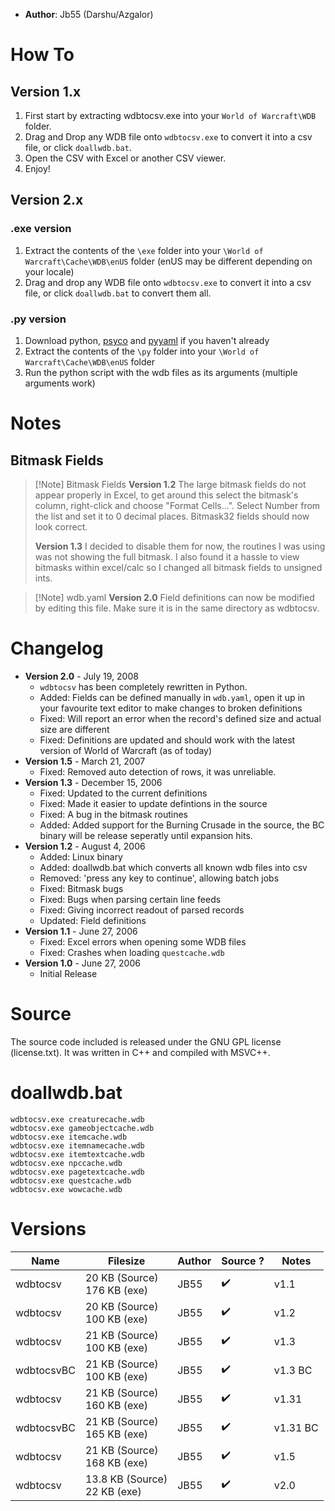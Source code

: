 - **Author**: Jb55 (Darshu/Azgalor)

# How To

## Version 1.x

1. First start by extracting wdbtocsv.exe into your `World of Warcraft\WDB` folder.
2. Drag and Drop any WDB file onto `wdbtocsv.exe` to convert it into a csv file, or click `doallwdb.bat`.
3. Open the CSV with Excel or another CSV viewer.
4. Enjoy!

## Version 2.x

### .exe version

   1. Extract the contents of the `\exe` folder into your `\World of Warcraft\Cache\WDB\enUS` folder 
   	  (enUS may be different depending on your locale)
   2. Drag and drop any WDB file onto `wdbtocsv.exe` to convert it into a csv file, or click `doallwdb.bat` to convert them all.
   
### .py version

   1. Download python, [psyco](http://psyco.sourceforge.net/) and [pyyaml](http://pyyaml.org/wiki/PyYAML) if you haven't already
   2. Extract the contents of the `\py` folder into your `\World of Warcraft\Cache\WDB\enUS` folder
   3. Run the python script with the wdb files as its arguments (multiple arguments work)

# Notes

## Bitmask Fields

> [!Note] Bitmask Fields
> **Version 1.2**
> The large bitmask fields do not appear properly in Excel, to get around this select the
bitmask's column, right-click and choose "Format Cells...". Select Number from the list
and set it to 0 decimal places. Bitmask32 fields should now look correct.
> 
>  **Version 1.3**
>  I decided to disable them for now, the routines I was using was not showing the full bitmask. I also found it
a hassle to view bitmasks within excel/calc so I changed all bitmask fields to unsigned ints.

> [!Note] wdb.yaml
> **Version 2.0**
> Field definitions can now be modified by editing this file. Make sure it is in the same directory as wdbtocsv.


# Changelog

- **Version 2.0** - July 19, 2008
	* `wdbtocsv` has been completely rewritten in Python.
	* Added: Fields can be defined manually in `wdb.yaml`, open it up in your favourite text editor to make changes to broken definitions
	* Fixed: Will report an error when the record's defined size and actual size are different
	* Fixed: Definitions are updated and should work with the latest version of World of Warcraft (as of today)
- **Version 1.5** - March 21, 2007
	* Fixed: Removed auto detection of rows, it was unreliable.
- **Version 1.3** - December 15, 2006
	* Fixed: Updated to the current definitions
	* Fixed: Made it easier to update defintions in the source
	* Fixed: A bug in the bitmask routines
	* Added: Added support for the Burning Crusade in the source, the BC binary will be release seperatly until expansion hits.
- **Version 1.2** - August 4, 2006
	* Added: Linux binary
	* Added: doallwdb.bat which converts all known wdb files into csv
	* Removed: 'press any key to continue', allowing batch jobs
	* Fixed: Bitmask bugs
	* Fixed: Bugs when parsing certain line feeds
	* Fixed: Giving incorrect readout of parsed records
	* Updated: Field definitions
- **Version 1.1** - June 27, 2006
	- Fixed: Excel errors when opening some WDB files
	* Fixed: Crashes when loading `questcache.wdb`
- **Version 1.0** - June 27, 2006
	- Initial Release

# Source

The source code included is released under the GNU GPL license (license.txt). It was written in C++ and compiled with MSVC++.

# doallwdb.bat

```
wdbtocsv.exe creaturecache.wdb
wdbtocsv.exe gameobjectcache.wdb
wdbtocsv.exe itemcache.wdb
wdbtocsv.exe itemnamecache.wdb
wdbtocsv.exe itemtextcache.wdb
wdbtocsv.exe npccache.wdb
wdbtocsv.exe pagetextcache.wdb
wdbtocsv.exe questcache.wdb
wdbtocsv.exe wowcache.wdb
```

# Versions

| Name       | Filesize                         | Author | Source ? | Notes                            |
| ---------- | -------------------------------- | ------ | -------- | -------------------------------- |
| wdbtocsv   | 20 KB (Source)<br/>176 KB (exe)  | JB55   | ✔️       | v1.1                             |
| wdbtocsv   | 20 KB (Source)<br/>100 KB (exe)  | JB55   | ✔️       | v1.2                             |
| wdbtocsv   | 21 KB (Source)<br/>100 KB (exe)  | JB55   | ✔️       | v1.3                             |
| wdbtocsvBC | 21 KB (Source)<br/>100 KB (exe)  | JB55   | ✔️       | v1.3 <span class="bc">BC</span>  |
| wdbtocsv   | 21 KB (Source)<br/>160 KB (exe)  | JB55   | ✔️       | v1.31                            |
| wdbtocsvBC | 21 KB (Source)<br/>165 KB (exe)  | JB55   | ✔️       | v1.31 <span class="bc">BC</span> |
| wdbtocsv   | 21 KB (Source)<br/>168 KB (exe)  | JB55   | ✔️       | v1.5                             |
| wdbtocsv   | 13.8 KB (Source)<br/>22 KB (exe) | JB55   | ✔️       | v2.0                                 |
